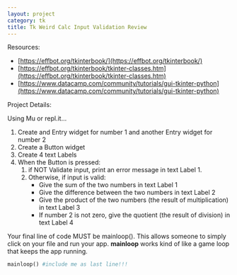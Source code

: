 ```yaml
---
layout: project
category: tk
title: Tk Weird Calc Input Validation Review
---
```


Resources:
- [https://effbot.org/tkinterbook/](https://effbot.org/tkinterbook/)
- [https://effbot.org/tkinterbook/tkinter-classes.htm](https://effbot.org/tkinterbook/tkinter-classes.htm)
- [https://www.datacamp.com/community/tutorials/gui-tkinter-python](https://www.datacamp.com/community/tutorials/gui-tkinter-python)


Project Details:

Using Mu or repl.it...

1. Create and Entry widget for number 1 and another Entry widget for number 2
2. Create a Button widget
3. Create 4 text Labels
5. When the Button is pressed:
   1. if NOT Validate input, print an error message in text Label 1.
   1. Otherwise, if input is valid:
      - Give the sum of the two numbers in text Label 1
      - Give the difference between the two numbers in text Label 2
      - Give the product of the two numbers (the result of multiplication) in text Label 3
      - If number 2 is not zero, give the quotient (the result of division) in text Label 4

Your final line of code MUST be mainloop(). This allows someone to simply click on your file and run your app. **mainloop** works kind of like a game loop that keeps the app running.
```python
mainloop() #include me as last line!!!
```

